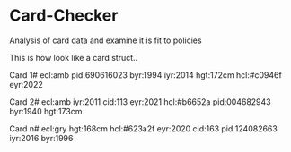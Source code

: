 # Card-Checker
Analysis of card data and examine it is fit to policies

This is how look like a card struct..

Card 1#
ecl:amb
pid:690616023
byr:1994 iyr:2014 hgt:172cm hcl:#c0946f eyr:2022

Card 2#
ecl:amb
iyr:2011
cid:113
eyr:2021 hcl:#b6652a pid:004682943 byr:1940
hgt:173cm

Card n#
ecl:gry hgt:168cm hcl:#623a2f eyr:2020 cid:163 pid:124082663 iyr:2016 byr:1996
